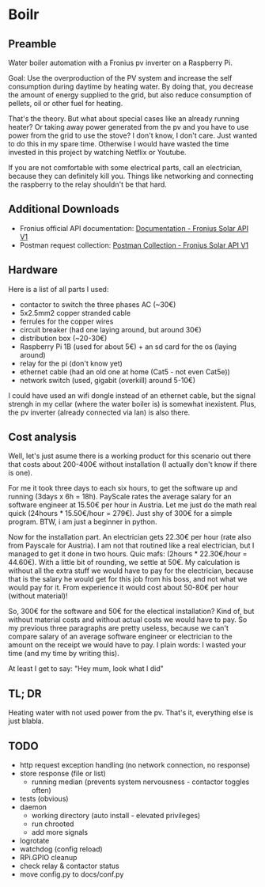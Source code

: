 # Boilr

## Preamble

Water boiler automation with a Fronius pv inverter on a Raspberry Pi.

Goal: Use the overproduction of the PV system and increase the self consumption during daytime by heating water. By doing that, you decrease the amount of energy supplied to the grid, but also reduce consumption of pellets, oil or other fuel for heating.

That's the theory. But what about special cases like an already running heater? Or taking away power generated from the pv and you have to use power from the grid to use the stove?
I don't know, I don't care. Just wanted to do this in my spare time. Otherwise I would have wasted the time invested in this project by watching Netflix or Youtube.

If you are not comfortable with some electrical parts, call an electrician, because they can definitely kill you. Things like networking and connecting the raspberry to the relay shouldn't be that hard.

## Additional Downloads
- Fronius official API documentation: [Documentation - Fronius Solar API V1](https://www.google.com/url?sa=t&rct=j&q=&esrc=s&source=web&cd=&ved=2ahUKEwjPvuDZ7YvsAhWok4sKHZOFCAEQFjABegQIBhAB&url=https%3A%2F%2Fwww.fronius.com%2F~%2Fdownloads%2FSolar%2520Energy%2FOperating%2520Instructions%2F42%252C0410%252C2012.pdf&usg=AOvVaw01uOKq3ZB2qVDb-SDr9IoO)
- Postman request collection: [Postman Collection - Fronius Solar API V1](https://www.getpostman.com/collections/27c663306206d7fbf502)


## Hardware

Here is a list of all parts I used:

- contactor to switch the three phases AC (~30€)
- 5x2.5mm2 copper stranded cable
- ferrules for the copper wires
- circuit breaker (had one laying around, but around 30€)
- distribution box (~20-30€)
- Raspberry Pi 1B (used for about 5€) + an sd card for the os (laying around)
- relay for the pi (don't know yet)
- ethernet cable (had an old one at home (Cat5 - not even Cat5e))
- network switch (used, gigabit (overkill) around 5-10€)

I could have used an wifi dongle instead of an ethernet cable, but the signal strengh in my cellar (where the water boiler is) is somewhat inexistent. Plus, the pv inverter (already connected via lan) is also there.

## Cost analysis

Well, let's just asume there is a working product for this scenario out there that costs about 200-400€ without installation (I actually don't know if there is one).

For me it took three days to each six hours, to get the software up and running (3days x 6h = 18h). PayScale rates the average salary for an software engineer at 15.50€ per hour in Austria. Let me just do the math real quick (24hours * 15.50€/hour = 279€). Just shy of 300€ for a simple program. BTW, i am just a beginner in python.

Now for the installation part. An electrician gets 22.30€ per hour (rate also from Payscale for Austria). I am not that routined like a real electrician, but I managed to get it done in two hours. Quic mafs: (2hours * 22.30€/hour = 44.60€). With a little bit of rounding, we settle at 50€. My calculation is without all the extra stuff we would have to pay for the electrician, because that is the salary he would get for this job from his boss, and not what we would pay for it. From experience it would cost about 50-80€ per hour (without material)!

So, 300€ for the software and 50€ for the electical installation? Kind of, but without material costs and without actual costs we would have to pay. So my previous three paragraphs are pretty useless, because we can't compare salary of an average software engineer or electrician to the amount on the receipt we would have to pay. I plain words: I wasted your time (and my time by writing this).

At least I get to say: "Hey mum, look what I did"

## TL; DR

Heating water with not used power from the pv. That's it, everything else is just blabla.

## TODO

- http request exception handling (no network connection, no response)
- store response (file or list)
  - running median (prevents system nervousness - contactor toggles often)
- tests (obvious)
- daemon
  - working directory (auto install - elevated privileges)
  - run chrooted
  - add more signals
- logrotate
- watchdog (config reload)
- RPi.GPIO cleanup
- check relay & contactor status
- move config.py to docs/conf.py
